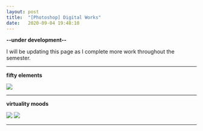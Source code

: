 ```yaml
---
layout: post
title:  "[Photoshop] Digital Works"
date:   2020-09-04 19:48:10
---
```

**--under development--**

I will be updating this page as I complete more work throughout the semester.

-----------------------------------------------------------

**fifty elements**

<img src="https://i.imgur.com/bUeaZJ7.jpg">

-----------------------------------------------------------

**virtuality moods**

<img src="https://i.imgur.com/pLGLJNM.png">

<img src="https://i.imgur.com/d3ejaDz.png">

-----------------------------------------------------------

